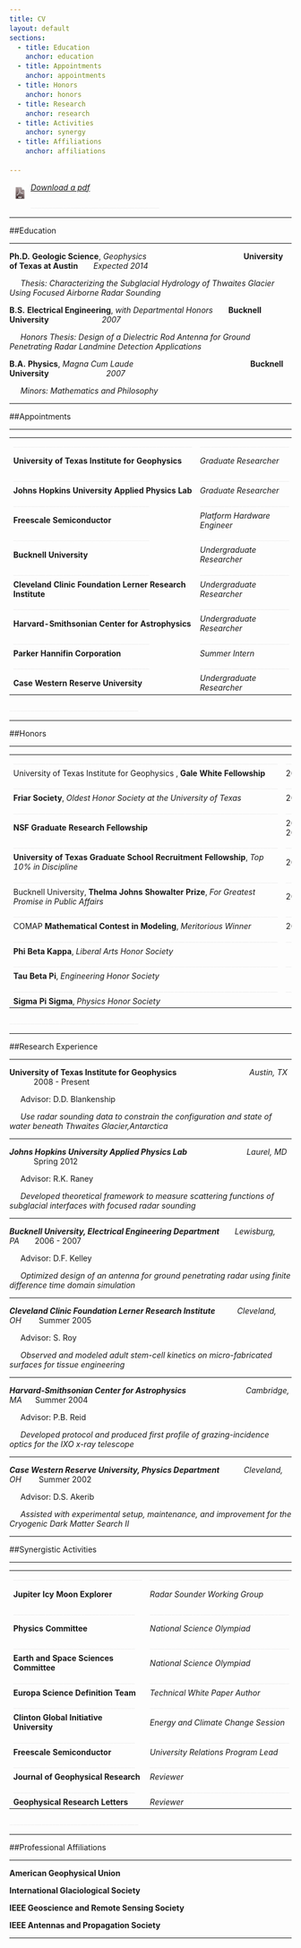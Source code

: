```yaml
---
title: CV
layout: default
sections: 
  - title: Education
    anchor: education
  - title: Appointments
    anchor: appointments
  - title: Honors
    anchor: honors
  - title: Research 
    anchor: research
  - title: Activities
    anchor: synergy
  - title: Affiliations
    anchor: affiliations

---
```


<div style="float: left;margin:8px 8px 8px 8px;"><img src="/images/pdf.png" /> </div>

*[Download a pdf](http://dustinmschroeder.github.com/pdf/CV_DMS.pdf)*

<font color="#f0f0f0">____________________________________</font> 

<a name="education"></a>

---

##Education

---

**Ph.D.** **Geologic Science**, *Geophysics*&nbsp;&nbsp;&nbsp;&nbsp;&nbsp;&nbsp;&nbsp;&nbsp;&nbsp;&nbsp;&nbsp;&nbsp;&nbsp;&nbsp;&nbsp;&nbsp;&nbsp;&nbsp;&nbsp;&nbsp;&nbsp;&nbsp;&nbsp;&nbsp;&nbsp;&nbsp;&nbsp;&nbsp;&nbsp;&nbsp;&nbsp;&nbsp;&nbsp;&nbsp;&nbsp;&nbsp;&nbsp;&nbsp;&nbsp;&nbsp;&nbsp;&nbsp;&nbsp;&nbsp;**University of Texas at Austin** &nbsp;&nbsp;&nbsp;&nbsp;&nbsp; *Expected 2014*

&nbsp;&nbsp;&nbsp;&nbsp;&nbsp;*Thesis: Characterizing the Subglacial Hydrology of Thwaites Glacier Using Focused Airborne Radar Sounding*

**B.S.** **Electrical Engineering**, *with Departmental Honors* &nbsp;&nbsp;&nbsp;&nbsp;&nbsp; **Bucknell University** &nbsp;&nbsp;&nbsp;&nbsp;&nbsp;&nbsp;&nbsp;&nbsp;&nbsp;&nbsp;&nbsp;&nbsp;&nbsp;&nbsp;&nbsp;&nbsp;&nbsp;&nbsp;&nbsp;&nbsp;&nbsp;&nbsp;&nbsp;*2007*

&nbsp;&nbsp;&nbsp;&nbsp;&nbsp;*Honors Thesis: Design of a Dielectric Rod Antenna for Ground Penetrating Radar Landmine Detection Applications*

**B.A.** **Physics**, *Magna Cum Laude* &nbsp;&nbsp;&nbsp;&nbsp;&nbsp;&nbsp;&nbsp;&nbsp;&nbsp;&nbsp;&nbsp;&nbsp;&nbsp;&nbsp;&nbsp;&nbsp;&nbsp;&nbsp;&nbsp;&nbsp;&nbsp;&nbsp;&nbsp;&nbsp;&nbsp;&nbsp;&nbsp;&nbsp;&nbsp;&nbsp;&nbsp;&nbsp;&nbsp;&nbsp;&nbsp;&nbsp;&nbsp;&nbsp;&nbsp;&nbsp;&nbsp;&nbsp;&nbsp;&nbsp;&nbsp;&nbsp;&nbsp;&nbsp;&nbsp;&nbsp;&nbsp; **Bucknell University** &nbsp;&nbsp;&nbsp;&nbsp;&nbsp;&nbsp;&nbsp;&nbsp;&nbsp;&nbsp;&nbsp;&nbsp;&nbsp; &nbsp;&nbsp;&nbsp;&nbsp;&nbsp;&nbsp;&nbsp;&nbsp;&nbsp;&nbsp;&nbsp;*2007*

&nbsp;&nbsp;&nbsp;&nbsp;&nbsp;*Minors: Mathematics and Philosophy* 

---

##Appointments

---

| | | |
| --- | --- | --- |
|  <font color="#f0f0f0">__________________________________________________</font> | <font color="#f0f0f0">_________________________</font> | <font color="#f0f0f0">________________</font> |
|**University of Texas Institute for Geophysics** | *Graduate Researcher* | 2008 - Present|
|  <font color="#f0f0f0">______________________________________</font> | <font color="#f0f0f0">_________________________</font> | <font color="#f0f0f0">________________</font> |
|**Johns Hopkins University Applied Physics Lab** | *Graduate Researcher* | Spring 2012|
|  <font color="#f0f0f0">______________________________________</font> | <font color="#f0f0f0">_________________________</font> | <font color="#f0f0f0">________________</font> |
|**Freescale Semiconductor** | *Platform Hardware Engineer* | 2007 - 2008|
|  <font color="#f0f0f0">______________________________________</font> | <font color="#f0f0f0">_________________________</font> | <font color="#f0f0f0">________________</font> |
|**Bucknell University** | *Undergraduate Researcher* | 2003 - 2007|
|  <font color="#f0f0f0">______________________________________</font> | <font color="#f0f0f0">_________________________</font> | <font color="#f0f0f0">________________</font> |
|**Cleveland Clinic Foundation Lerner Research Institute** | *Undergraduate Researcher* | Summer 2005|
|  <font color="#f0f0f0">______________________________________</font> | <font color="#f0f0f0">_________________________</font> | <font color="#f0f0f0">________________</font> |
|**Harvard-Smithsonian Center for Astrophysics** | *Undergraduate Researcher* | Summer 2004|
|  <font color="#f0f0f0">______________________________________</font> | <font color="#f0f0f0">_________________________</font> | <font color="#f0f0f0">________________</font> |
|**Parker Hannifin Corporation** | *Summer Intern* |Summer 2003|
|  <font color="#f0f0f0">______________________________________</font> | <font color="#f0f0f0">_________________________</font> | <font color="#f0f0f0">________________</font> |
|**Case Western Reserve University** | *Undergraduate Researcher* | Summer 2002 |

<font color="#f0f0f0">____________________________________</font> 

---

##Honors

---

| | |
| --- | --- |
|  <font color="#f0f0f0">__________________________________________________________________________</font> | <font color="#f0f0f0">______________</font> |
|University of Texas Institute for Geophysics , **Gale White Fellowship** | 2012|
|  <font color="#f0f0f0">__________________________________________________________________________</font> | <font color="#f0f0f0">______________</font> |
|**Friar Society**, *Oldest Honor Society at the University of Texas* |2010|
|  <font color="#f0f0f0">__________________________________________________________________________</font> | <font color="#f0f0f0">______________</font> |
|**NSF Graduate Research Fellowship** | 2009, 2013, 2014|
|  <font color="#f0f0f0">__________________________________________________________________________</font> | <font color="#f0f0f0">______________</font> |
|**University of Texas Graduate School Recruitment Fellowship**, *Top 10% in Discipline* |2008|
|  <font color="#f0f0f0">__________________________________________________________________________</font> | <font color="#f0f0f0">______________</font> |
|Bucknell University, **Thelma Johns Showalter Prize**, *For Greatest Promise in Public Affairs* |2007|
|  <font color="#f0f0f0">__________________________________________________________________________</font> | <font color="#f0f0f0">______________</font> |
|COMAP **Mathematical Contest in Modeling**, *Meritorious Winner* | 2005 |
|  <font color="#f0f0f0">__________________________________________________________________________</font> | <font color="#f0f0f0">______________</font> |
|**Phi Beta Kappa**, *Liberal Arts Honor Society*| |
|  <font color="#f0f0f0">__________________________________________________________________________</font> | <font color="#f0f0f0">______________</font> |
|**Tau Beta Pi**, *Engineering Honor Society* | |
|  <font color="#f0f0f0">__________________________________________________________________________</font> | <font color="#f0f0f0">______________</font> |
|**Sigma Pi Sigma**, *Physics Honor Society* | |

<font color="#f0f0f0">____________________________________</font> 

---

##Research Experience 

---

**University of Texas Institute for Geophysics** &nbsp;&nbsp;&nbsp;&nbsp;&nbsp;&nbsp;&nbsp;&nbsp;&nbsp;&nbsp;&nbsp;&nbsp;&nbsp;&nbsp;&nbsp;&nbsp;&nbsp;&nbsp;&nbsp;&nbsp;&nbsp;&nbsp;&nbsp;&nbsp;&nbsp;&nbsp;&nbsp;&nbsp;&nbsp;&nbsp;&nbsp;&nbsp;*Austin, TX* &nbsp;&nbsp;&nbsp;&nbsp;&nbsp;&nbsp;&nbsp;&nbsp;&nbsp;&nbsp;&nbsp;2008 - Present

&nbsp;&nbsp;&nbsp;&nbsp;&nbsp;Advisor: D.D. Blankenship

&nbsp;&nbsp;&nbsp;&nbsp;&nbsp;*Use radar sounding data to constrain the configuration and state of water beneath Thwaites Glacier,Antarctica*

---

***Johns Hopkins University Applied Physics Lab*** &nbsp;&nbsp;&nbsp;&nbsp;&nbsp;&nbsp;&nbsp;&nbsp;&nbsp;&nbsp;&nbsp;&nbsp;&nbsp;&nbsp;&nbsp;&nbsp;&nbsp;&nbsp;&nbsp;&nbsp;&nbsp;&nbsp;&nbsp;&nbsp;&nbsp;&nbsp;*Laurel, MD* &nbsp;&nbsp;&nbsp;&nbsp;&nbsp;&nbsp;&nbsp;&nbsp;&nbsp;&nbsp;&nbsp;Spring 2012

&nbsp;&nbsp;&nbsp;&nbsp;&nbsp;Advisor: R.K. Raney

&nbsp;&nbsp;&nbsp;&nbsp;&nbsp;*Developed theoretical framework to measure scattering functions of subglacial interfaces with focused radar sounding*

---

***Bucknell University, Electrical Engineering Department*** &nbsp;&nbsp;&nbsp;&nbsp;&nbsp;&nbsp;*Lewisburg, PA*&nbsp;&nbsp;&nbsp;&nbsp;&nbsp;&nbsp; 2006 - 2007

&nbsp;&nbsp;&nbsp;&nbsp;&nbsp;Advisor: D.F. Kelley

&nbsp;&nbsp;&nbsp;&nbsp;&nbsp;*Optimized design of an antenna for ground penetrating radar using finite difference time domain simulation*

---

***Cleveland Clinic Foundation Lerner Research Institute*** &nbsp;&nbsp;&nbsp;&nbsp;&nbsp;&nbsp;&nbsp;&nbsp;&nbsp;*Cleveland, OH*&nbsp;&nbsp;&nbsp;&nbsp;&nbsp;&nbsp;&nbsp; Summer 2005

&nbsp;&nbsp;&nbsp;&nbsp;&nbsp;Advisor: S. Roy

&nbsp;&nbsp;&nbsp;&nbsp;&nbsp;*Observed and modeled adult stem-cell kinetics on micro-fabricated surfaces for tissue engineering*

---

***Harvard-Smithsonian Center for Astrophysics*** &nbsp;&nbsp;&nbsp;&nbsp;&nbsp;&nbsp;&nbsp;&nbsp;&nbsp;&nbsp;&nbsp;&nbsp;&nbsp;&nbsp;&nbsp;&nbsp;&nbsp;&nbsp;&nbsp;&nbsp;&nbsp;&nbsp;&nbsp;&nbsp;&nbsp; *Cambridge, MA* &nbsp;&nbsp;&nbsp;&nbsp;&nbsp;Summer 2004

&nbsp;&nbsp;&nbsp;&nbsp;&nbsp;Advisor: P.B. Reid

&nbsp;&nbsp;&nbsp;&nbsp;&nbsp;*Developed protocol and produced first profile of grazing-incidence optics for the IXO x-ray telescope*

---

***Case Western Reserve University, Physics Department*** &nbsp;&nbsp;&nbsp;&nbsp;&nbsp;&nbsp;&nbsp;&nbsp;&nbsp;&nbsp;*Cleveland, OH* &nbsp;&nbsp;&nbsp;&nbsp;&nbsp;&nbsp;&nbsp;Summer 2002

&nbsp;&nbsp;&nbsp;&nbsp;&nbsp;Advisor: D.S. Akerib

&nbsp;&nbsp;&nbsp;&nbsp;&nbsp;*Assisted with experimental setup, maintenance, and improvement for the Cryogenic Dark Matter Search II*

---

##Synergistic Activities

---
| | | |
| --- | --- | --- |
|  <font color="#f0f0f0">____________________________________</font> | <font color="#f0f0f0">_______________________________________</font> | <font color="#f0f0f0">________________</font> |
|**Jupiter Icy Moon Explorer**| *Radar Sounder Working Group* | 2011 - Present|
|  <font color="#f0f0f0">__________________________________</font> | <font color="#f0f0f0">_______________________________________</font> | <font color="#f0f0f0">________________</font> |
|**Physics Committee**| *National Science Olympiad* | 2011 - Present|
|  <font color="#f0f0f0">__________________________________</font> | <font color="#f0f0f0">_______________________________________</font> | <font color="#f0f0f0">________________</font> |
|**Earth and Space Sciences Committee** | *National Science Olympiad* | 2003 - Present|
|  <font color="#f0f0f0">__________________________________</font> | <font color="#f0f0f0">_______________________________________</font> | <font color="#f0f0f0">________________</font> |
|**Europa Science Definition Team** | *Technical White Paper Author* | Summer 2012|
|  <font color="#f0f0f0">__________________________________</font> | <font color="#f0f0f0">_______________________________________</font> | <font color="#f0f0f0">________________</font> |
|**Clinton Global Initiative University** | *Energy and Climate Change Session* | Spring 2009|
|  <font color="#f0f0f0">__________________________________</font> | <font color="#f0f0f0">_______________________________________</font> | <font color="#f0f0f0">________________</font> |
|**Freescale Semiconductor**| *University Relations Program Lead* | 2007 - 2008|
|  <font color="#f0f0f0">__________________________________</font> | <font color="#f0f0f0">_______________________________________</font> | <font color="#f0f0f0">________________</font> |
|**Journal of Geophysical Research**| *Reviewer* | |
|  <font color="#f0f0f0">__________________________________</font> | <font color="#f0f0f0">_______________________________________</font> | <font color="#f0f0f0">________________</font> |
|**Geophysical Research Letters** | *Reviewer* | |

<font color="#f0f0f0">____________________________________</font> 

---

##Professional Affiliations

---

**American Geophysical Union**

**International Glaciological Society**

**IEEE Geoscience and Remote Sensing Society**

**IEEE Antennas and Propagation Society**

---